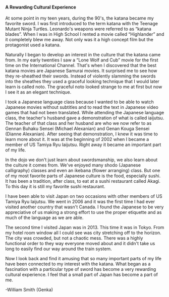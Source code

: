 #### A Rewarding Cultural Experience

At some point in my teen years, during the 90's, the katana became my favorite sword. I was first introduced to the term katana with the Teenage Mutant Ninja Turtles. Leonardo's weapons were referred to as “katana blades”. When I was in High School I rented a movie called “Highlander” and it completely blew me away. Not only was it a high concept film but the protagonist used a katana.

Naturally I began to develop an interest in the culture that the katana came from. In my early twenties I saw a “Lone Wolf and Cub” movie for the first time on the International Channel. That's when I discovered that the best katana movies are Japanese Samurai movies. It surprised me to see how they re-sheathed their swords. Instead of violently slamming the swords into the sheathes they used a graceful looking technique that I would later learn is called noto. The graceful noto looked strange to me at first but now I see it as an elegant technique.

I took a Japanese language class because I wanted to be able to watch Japanese movies without subtitles and to read the text in Japanese video games that had not been translated. While attending the Japanese language class, the teacher's husband gave a demonstration of what is called iaijutsu. The teacher of that class and her husband are who we now refer to as Gennan Buhaku Sensei (Michael Alexanian) and Genan Kouga Sensei (Dianne Alexanian). After seeing that demonstration, I knew it was time to learn more about it. It was at the beginning of 2002 when I became a member of US Tamiya Ryu Iaijutsu. Right away it became an important part of my life.

In the dojo we don't just learn about swordsmanship, we also learn about the culture it comes from. We've enjoyed many shodo (Japanese calligraphy) classes and even an ikebana (flower arranging) class. But one of my most favorite parts of Japanese culture is the food, especially sushi. It has been a tradition, after class, to eat at a sushi restaurant called Akagi. To this day it is still my favorite sushi restaurant.

I have been able to visit Japan on two occasions with other members of US Tamiya Ryu Iaijutsu. We went in 2006 and it was the first time I had ever visited another country that wasn't Canada. I found the Japanese to be very appreciative of us making a strong effort to use the proper etiquette and as much of the language as we are able.

The second time I visited Japan was in 2013. This time it was in Tokyo. From my hotel room window all I could see was city stretching off to the horizon. The city was crowded, but not a chaotic mess. There was a highly functional order to they way everyone moved about and it didn't take us long to easily find our way around the train system.

Now I look back and find it amusing that so many important parts of my life have been connected to my interest with the katana. What began as a fascination with a particular type of sword has become a very rewarding cultural experience. I feel that a small part of Japan has become a part of me.

-William Smith (Genka)
